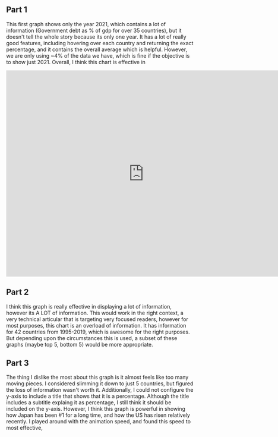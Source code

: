 ## Part 1
This first graph shows only the year 2021, which contains a lot of information (Government debt as % of gdp for over 35 countries), but it doesn't tell the whole story because its only one year. It has a lot of really good features, including hovering over each country and returning the exact percentage, and it contains the overall average which is helpful. However, we are only using ~4% of the data we have, which is fine if the objective is to show just 2021. Overall, I think this chart is effective in 
<iframe src="https://data.oecd.org/chart/7ba9" width="740" height="555" style="border: 0" mozallowfullscreen="true" webkitallowfullscreen="true" allowfullscreen="true"><a href="https://data.oecd.org/chart/7ba9" target="_blank">OECD Chart: General government debt, Total, % of GDP, Annual, 2021</a></iframe>

## Part 2
I think this graph is really effective in displaying a lot of information, however its A LOT of information. This would work in the right context, a very technical articular that is targeting very focused readers, however for most purposes, this chart is an overload of information. It has information for 42 countries from 1995-2019, which is awesome for the right purposes. But depending upon the circumstances this is used, a subset of these graphs (maybe top 5, bottom 5) would be more appropriate. 
<div class="flourish-embed flourish-chart" data-src="visualisation/14967934"></div>
<script src="https://public.flourish.studio/resources/embed.js"></script>

## Part 3
The thing I dislike the most about this graph is it almost feels like too many moving pieces. I considered slimming it down to just 5 countries, but figured the loss of information wasn't worth it. Additionally, I could not configure the y-axis to include a title that shows that it is a percentage. Although the title includes a subtitle explaing it as percentage, I still think it should be included on the y-axis. However, I think this graph is powerful in showing how Japan has been #1 for a long time, and how the US has risen relatively recently. I played around with the animation speed, and found this speed to most effective,
<div class="flourish-embed flourish-bar-chart-race" data-src="visualisation/14968168"><script src="https://public.flourish.studio/resources/embed.js"></script></div>

